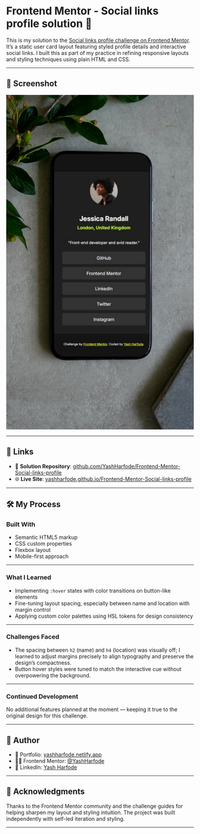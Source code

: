 # Frontend Mentor - Social links profile solution 🎯

This is my solution to the [Social links profile challenge on Frontend Mentor](https://www.frontendmentor.io/challenges/social-links-profile-UG32l9m6dQ). It’s a static user card layout featuring styled profile details and interactive social links. I built this as part of my practice in refining responsive layouts and styling techniques using plain HTML and CSS.

---

## 📸 Screenshot

![Website preview](./preview.png)

---

## 🔗 Links

- 🔧 **Solution Repository**: [github.com/YashHarfode/Frontend-Mentor-Social-links-profile](https://github.com/YashHarfode/Frontend-Mentor-Social-links-profile)
- 🌐 **Live Site**: [yashharfode.github.io/Frontend-Mentor-Social-links-profile](https://yashharfode.github.io/Frontend-Mentor-Social-links-profile)

---

## 🛠️ My Process

### Built With

- Semantic HTML5 markup
- CSS custom properties
- Flexbox layout
- Mobile-first approach

---

### What I Learned

- Implementing `:hover` states with color transitions on button-like elements
- Fine-tuning layout spacing, especially between name and location with margin control
- Applying custom color palettes using HSL tokens for design consistency

---

### Challenges Faced

- The spacing between `h2` (name) and `h4` (location) was visually off; I learned to adjust margins precisely to align typography and preserve the design’s compactness.
- Button hover styles were tuned to match the interactive cue without overpowering the background.

---

### Continued Development

No additional features planned at the moment — keeping it true to the original design for this challenge.

---

## 👤 Author

- 🚀 Portfolio: [yashharfode.netlify.app](https://yashharfode.netlify.app)
- 🧑‍💻 Frontend Mentor: [@YashHarfode](https://www.frontendmentor.io/profile/YashHarfode)
- 💼 LinkedIn: [Yash Harfode](https://www.linkedin.com/in/yash-harfode-32a836223/)

---

## 🙌 Acknowledgments

Thanks to the Frontend Mentor community and the challenge guides for helping sharpen my layout and styling intuition. The project was built independently with self-led iteration and styling.

---

